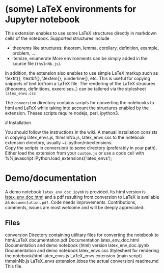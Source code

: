 # (some) LaTeX environments for Jupyter notebook

This extension enables to use some LaTeX structures directly in markdown cells of the notebook. Supported structures include

- theorems like structures: theorem, lemma, corollary, definition, example, problem, ...
- itemize, enumerate
More environments can be simply added in the source file (`thsInNb.js`). 

In addition, the extension also enables to use simple LaTeX markup such as \textit{}, \textbf{}, \textem{}, \underline{}, etc. 
This is useful for copying snippets of text to/from a LaTeX file. 
The rendering of the LaTeX strucures (theorems, definitions, exeercises..) can be tailored via the stylesheet `latex_envs.css`

The `conversion` directory contains scripts for converting the notebooks to html and LaTeX while taking into account the structures 
enabled by the extension. Theses scripts require nodejs, perl, ipython3. 

# Installation

You should follow the instructions in the wiki. A manual installation consists in copying latex_envs.js, thmsInNb.js, latex_envs.css to 
the notebook extension directory, usually ~/.ipython/nbextensions.   
Copy the scripts in conversion/ to some directory (preferably in your path).
Either load the extension from your `custom.js` or use a code cell with
	%%javascript
	IPython.load_extensions('latex_envs');

# Demo/documentation 

A demo notebook `latex_env_doc.ipynb` is provided. Its html version is [latex_env_doc.html](latex_env_doc.html) and a pdf resulting 
from conversion to LaTeX is available as `documentation.pdf`. Code needs improvements. 
Contributions, comments, issues are most welcome and will be deeply appreciated. 


## Files 
conversion			Directory containing utilitary files for converting the notebook to html/LaTeX
documentation.pdf		Documentation
latex_env_doc.html		Documentation and demo notebook (html) version
latex_env_doc.ipynb		Documentation and demo notebook
latex_envs.css			Stylesheet for rendering the notebook/html
latex_envs.js			LaTeX_envs extension (main script)
thmsInNb.js			LaTeX_envs extension (does the actual conversion)
readme.md			This file.
